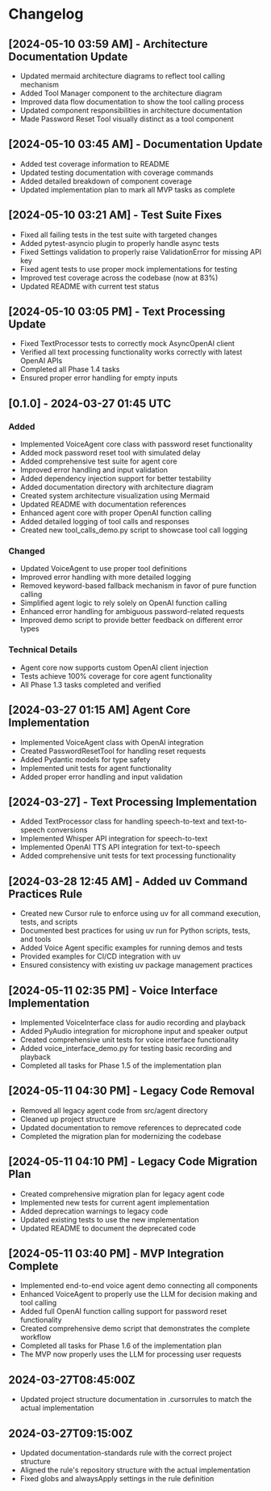 # Changelog

## [2024-05-10 03:59 AM] - Architecture Documentation Update
- Updated mermaid architecture diagrams to reflect tool calling mechanism
- Added Tool Manager component to the architecture diagram
- Improved data flow documentation to show the tool calling process
- Updated component responsibilities in architecture documentation
- Made Password Reset Tool visually distinct as a tool component

## [2024-05-10 03:45 AM] - Documentation Update
- Added test coverage information to README
- Updated testing documentation with coverage commands
- Added detailed breakdown of component coverage
- Updated implementation plan to mark all MVP tasks as complete

## [2024-05-10 03:21 AM] - Test Suite Fixes
- Fixed all failing tests in the test suite with targeted changes
- Added pytest-asyncio plugin to properly handle async tests
- Fixed Settings validation to properly raise ValidationError for missing API key
- Fixed agent tests to use proper mock implementations for testing
- Improved test coverage across the codebase (now at 83%)
- Updated README with current test status

## [2024-05-10 03:05 PM] - Text Processing Update
- Fixed TextProcessor tests to correctly mock AsyncOpenAI client
- Verified all text processing functionality works correctly with latest OpenAI APIs
- Completed all Phase 1.4 tasks
- Ensured proper error handling for empty inputs

## [0.1.0] - 2024-03-27 01:45 UTC

### Added
- Implemented VoiceAgent core class with password reset functionality
- Added mock password reset tool with simulated delay
- Added comprehensive test suite for agent core
- Improved error handling and input validation
- Added dependency injection support for better testability
- Added documentation directory with architecture diagram
- Created system architecture visualization using Mermaid
- Updated README with documentation references
- Enhanced agent core with proper OpenAI function calling
- Added detailed logging of tool calls and responses
- Created new tool_calls_demo.py script to showcase tool call logging

### Changed
- Updated VoiceAgent to use proper tool definitions
- Improved error handling with more detailed logging
- Removed keyword-based fallback mechanism in favor of pure function calling
- Simplified agent logic to rely solely on OpenAI function calling
- Enhanced error handling for ambiguous password-related requests
- Improved demo script to provide better feedback on different error types

### Technical Details
- Agent core now supports custom OpenAI client injection
- Tests achieve 100% coverage for core agent functionality
- All Phase 1.3 tasks completed and verified

## [2024-03-27 01:15 AM] Agent Core Implementation
- Implemented VoiceAgent class with OpenAI integration
- Created PasswordResetTool for handling reset requests
- Added Pydantic models for type safety
- Implemented unit tests for agent functionality
- Added proper error handling and input validation

## [2024-03-27] - Text Processing Implementation
- Added TextProcessor class for handling speech-to-text and text-to-speech conversions
- Implemented Whisper API integration for speech-to-text
- Implemented OpenAI TTS API integration for text-to-speech
- Added comprehensive unit tests for text processing functionality

## [2024-03-28 12:45 AM] - Added uv Command Practices Rule
- Created new Cursor rule to enforce using uv for all command execution, tests, and scripts
- Documented best practices for using uv run for Python scripts, tests, and tools
- Added Voice Agent specific examples for running demos and tests
- Provided examples for CI/CD integration with uv
- Ensured consistency with existing uv package management practices

## [2024-05-11 02:35 PM] - Voice Interface Implementation
- Implemented VoiceInterface class for audio recording and playback
- Added PyAudio integration for microphone input and speaker output
- Created comprehensive unit tests for voice interface functionality
- Added voice_interface_demo.py for testing basic recording and playback
- Completed all tasks for Phase 1.5 of the implementation plan

## [2024-05-11 04:30 PM] - Legacy Code Removal
- Removed all legacy agent code from src/agent directory
- Cleaned up project structure
- Updated documentation to remove references to deprecated code
- Completed the migration plan for modernizing the codebase

## [2024-05-11 04:10 PM] - Legacy Code Migration Plan
- Created comprehensive migration plan for legacy agent code
- Implemented new tests for current agent implementation
- Added deprecation warnings to legacy code
- Updated existing tests to use the new implementation
- Updated README to document the deprecated code

## [2024-05-11 03:40 PM] - MVP Integration Complete
- Implemented end-to-end voice agent demo connecting all components
- Enhanced VoiceAgent to properly use the LLM for decision making and tool calling
- Added full OpenAI function calling support for password reset functionality
- Created comprehensive demo script that demonstrates the complete workflow
- Completed all tasks for Phase 1.6 of the implementation plan
- The MVP now properly uses the LLM for processing user requests

## 2024-03-27T08:45:00Z
- Updated project structure documentation in .cursorrules to match the actual implementation

## 2024-03-27T09:15:00Z
- Updated documentation-standards rule with the correct project structure
- Aligned the rule's repository structure with the actual implementation
- Fixed globs and alwaysApply settings in the rule definition
